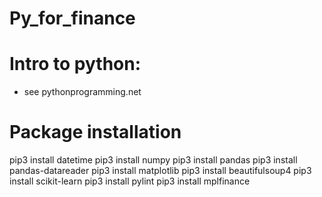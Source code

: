 # Py_for_finance
# Intro to python:
- see pythonprogramming.net
# Package installation
pip3 install datetime
pip3 install numpy
pip3 install pandas
pip3 install pandas-datareader
pip3 install matplotlib
pip3 install beautifulsoup4
pip3 install scikit-learn
pip3 install pylint
pip3 install mplfinance